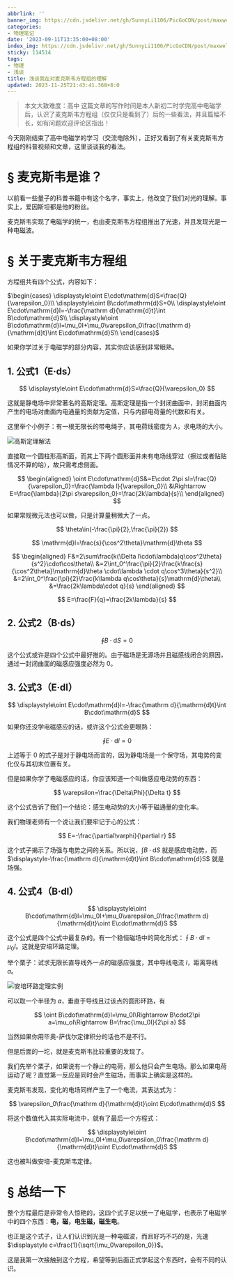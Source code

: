 ```yaml
---
abbrlink: ''
banner_img: https://cdn.jsdelivr.net/gh/SunnyLi1106/PicGoCDN/post/maxwell-equations.jpg
categories:
- 物理笔记
date: '2023-09-11T13:35:00+08:00'
index_img: https://cdn.jsdelivr.net/gh/SunnyLi1106/PicGoCDN/post/maxwell-equations.jpg
sticky: 114514
tags:
- 物理
- 浅谈
title: 浅谈我在对麦克斯韦方程组的理解
updated: 2023-11-25T21:43:41.368+8:0
---
```

> 本文大致难度：高中
> 这篇文章的写作时间是本人新初二时学完高中电磁学后，认识了麦克斯韦方程组（仅仅只是看到了）后的一些看法，并且篇幅不长，如有问题欢迎评论区指出！

今天刚刚结束了高中电磁学的学习（交流电除外），正好又看到了有关麦克斯韦方程组的科普视频和文章，这里谈谈我的看法。

# § 麦克斯韦是谁？

以前看一些量子的科普书籍中有这个名字，事实上，他改变了我们对光的理解。事实上，爱因斯坦都是他的粉丝。

麦克斯韦实现了电磁学的统一，也由麦克斯韦方程组推出了光速，并且发现光是一种电磁波。

# § 关于麦克斯韦方程组

方程组共有四个公式，内容如下：

$\begin{cases} \displaystyle\oint E\cdot\mathrm{d}S=\frac{Q}{\varepsilon_0}\\ \displaystyle\oint B\cdot\mathrm{d}S=0\\ \displaystyle\oint E\cdot\mathrm{d}l=-\frac{\mathrm d}{\mathrm{d}t}\int B\cdot\mathrm{d}S\\ \displaystyle\oint B\cdot\mathrm{d}l=\mu_0I+\mu_0\varepsilon_0\frac{\mathrm d}{\mathrm{d}t}\int E\cdot\mathrm{d}S\\ \end{cases}$

如果你学过关于电磁学的部分内容，其实你应该感到非常眼熟。

## 1. 公式1（E·ds）

$$
\displaystyle\oint E\cdot\mathrm{d}S=\frac{Q}{\varepsilon_0}
$$

这就是静电场中非常著名的高斯定理。高斯定理是指一个封闭曲面中，封闭曲面内产生的电场对曲面内电通量的贡献为定值，只与内部电荷量的代数和有关。

这里举个小例子：有一根无限长的带电绳子，其电荷线密度为 $\lambda$，求电场的大小。

![高斯定理解法](https://cdn.jsdelivr.net/gh/SunnyLi1106/PicGoCDN/img/maxwell-equations/1.png)

直接取一个圆柱形高斯面，而其上下两个圆形面并未有电场线穿过（擦过或者贴贴情况不算的哈），故只需考虑侧面。

$$
\begin{aligned} \oint E\cdot\mathrm{d}S&=E\cdot 2\pi sl=\frac{Q}{\varepsilon_0}=\frac{\lambda l}{\varepsilon_0}\\ &\Rightarrow E=\frac{\lambda}{2\pi s\varepsilon_0}=\frac{2k\lambda}{s}\\ \end{aligned}
$$

如果常规微元法也可以做，只是计算量稍微大了一点。

$$
\theta\in(-\frac{\pi}{2},\frac{\pi}{2})
$$

$$
\mathrm{d}l=\frac{s}{\cos^2\theta}\mathrm{d}\theta
$$

$$
\begin{aligned} F&=2\sum\frac{k(\Delta l\cdot\lambda)q\cos^2\theta}{s^2}\cdot\cos\theta\\ &=2\int_0^\frac{\pi}{2}\frac{k\frac{s}{\cos^2\theta}\mathrm{d}\theta \cdot\lambda \cdot q\cos^3\theta}{s^2}\\ &=2\int_0^\frac{\pi}{2}\frac{k\lambda q\cos\theta}{s}\mathrm{d}\theta\\ &=\frac{2k\lambda\cdot q}{s} \end{aligned}
$$

$$
E=\frac{F}{q}=\frac{2k\lambda}{s}
$$

## 2. 公式2（B·ds）

$$
\displaystyle\oint B\cdot\mathrm{d}S=0
$$

这个公式或许是四个公式中最好推的。由于磁场是无源场并且磁感线闭合的原因，通过一封闭曲面的磁感应强度必然为 $0$。

## 3. 公式3（E·dl）

$$
\displaystyle\oint E\cdot\mathrm{d}l=-\frac{\mathrm d}{\mathrm{d}t}\int B\cdot\mathrm{d}S
$$

如果你还没学电磁感应的话，或许这个公式会更眼熟：

$$
\displaystyle\oint E\cdot\mathrm{d}l=0
$$

上述等于 $0$ 的式子是对于静电场而言的，因为静电场是一个保守场，其电势的变化仅与其初末位置有关。

但是如果你学了电磁感应的话，你应该知道一个叫做感应电动势的东西：

$$
\varepsilon=\frac{\Delta\Phi}{\Delta t}
$$

这个公式告诉了我们一个结论：感生电动势的大小等于磁通量的变化率。

我们物理老师有一个说让我们要牢记于心的公式：

$$
E=-\frac{\partial\varphi}{\partial r}
$$

这个式子揭示了场强与电势之间的关系。所以说，$\displaystyle\int B\cdot\mathrm{d}S$ 就是感应电动势，而 $\displaystyle-\frac{\mathrm d}{\mathrm{d}t}\int B\cdot\mathrm{d}S$ 就是场强。

## 4. 公式4（B·dl）

$$
\displaystyle\oint B\cdot\mathrm{d}l=\mu_0I+\mu_0\varepsilon_0\frac{\mathrm d}{\mathrm{d}t}\oint E\cdot\mathrm{d}S
$$

这个公式是四个公式中最复杂的。有一个稳恒磁场中的简化形式：$\displaystyle\oint B\cdot\mathrm{d}l=\mu_0I$。这就是安培环路定理。

举个栗子：试求无限长直导线外一点的磁感应强度，其中导线电流 $I$，距离导线 $a$。

![安培环路定理实例](https://cdn.jsdelivr.net/gh/SunnyLi1106/PicGoCDN/img/maxwell-equations/2.png)

可以取一个半径为 $a$，垂直于导线且过该点的圆形环路，有

$$
\oint B\cdot\mathrm{d}l=\mu_0I\Rightarrow B\cdot2\pi a=\mu_oI\Rightarrow B=\frac{\mu_0I}{2\pi a}
$$

当然如果你用毕奥-萨伐尔定律积分的话也不是不行。

但是后面的一坨，就是麦克斯韦比较重要的发现了。

我们先举个栗子，如果说有一个静止的电荷，那么他只会产生电场。那么如果电荷运动了呢？直觉第一反应是同时会产生磁场，而事实上确实是这样的。

麦克斯韦发现，变化的电场同样产生了一个电流，其表达式为：

$$
\varepsilon_0\frac{\mathrm d}{\mathrm{d}t}\oint E\cdot\mathrm{d}S
$$

将这个数值代入其实际电流中，就有了最后一个方程式：

$$
\displaystyle\oint B\cdot\mathrm{d}l=\mu_0I+\mu_0\varepsilon_0\frac{\mathrm d}{\mathrm{d}t}\oint E\cdot\mathrm{d}S
$$

这也被叫做安培-麦克斯韦定律。

# § 总结一下

整个方程最后是非常令人惊艳的，这四个式子足以统一了电磁学，也表示了电磁学中的四个东西：**电，磁，电生磁，磁生电**。

也正是这个式子，让人们认识到光是一种电磁波，而且好巧不巧的是，光速 $\displaystyle c=\frac{1}{\sqrt{\mu_0\varepsilon_0}}$。

这是我第一次接触到这个方程，希望等到后面正式学起这个东西时，会有不同的认识。
